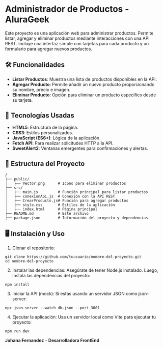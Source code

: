 # Administrador de Productos - AluraGeek

Este proyecto es una aplicación web para administrar productos. Permite listar, agregar y eliminar productos mediante interacciones con una API REST. Incluye una interfaz simple con tarjetas para cada producto y un formulario para agregar nuevos productos.

## 🛠 Funcionalidades

- **Listar Productos**: Muestra una lista de productos disponibles en la API.
- **Agregar Producto**: Permite añadir un nuevo producto proporcionando su nombre, precio e imagen.
- **Eliminar Producto**: Opción para eliminar un producto específico desde su tarjeta.

## 🚀 Tecnologías Usadas

- **HTML5**: Estructura de la página.
- **CSS3**: Estilos personalizados.
- **JavaScript (ES6+)**: Lógica de la aplicación.
- **Fetch API**: Para realizar solicitudes HTTP a la API.
- **SweetAlert2**: Ventanas emergentes para confirmaciones y alertas.

## 📁 Estructura del Proyecto

```plaintext
/
├── public/
│   ├── Vector.png      # Icono para eliminar productos
├── src/
│   ├── main.js         # Función principal para listar productos
│   ├── conexionApi.js  # Conexión con la API REST
│   ├── CrearProducto.js# Función para agregar productos
│   ├── style.css       # Estilos de la aplicación
│   ├── index.html      # Página principal
├── README.md           # Este archivo
├── package.json        # Información del proyecto y dependencias

```

##  🖥 Instalación y Uso

1. Clonar el repositorio:

```
git clone https://github.com/tuusuario/nombre-del-proyecto.git
cd nombre-del-proyecto
````


2. Instalar las dependencias: Asegúrate de tener Node.js instalado. Luego, instala las dependencias del proyecto:

```
npm install
```

3. Iniciar la API (mock): Si estás usando un servidor JSON como json-server:
```
npx json-server --watch db.json --port 3001
```

4. Ejecutar la aplicación: Usa un servidor local como Vite para ejecutar tu proyecto:

```
npm run dev
```

**Johana Fernandez** - 
**Desarrolladora FrontEnd**
